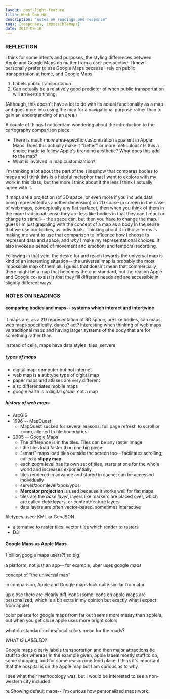 ```yaml
---
layout: post-light-feature
title: Week One HW
description: "notes on readings and response"
tags: [responses, impossiblemaps]
date: 2017-09-10
---
```


### REFLECTION

I think for some intents and purposes, the styling differences between Apple and Google Maps do matter from a user perspective. I know I personally prefer to use Google Maps because I rely on public transportation at home, and Google Maps:

1. Labels public transportation
2. Can actually be a relatively good predictor of when public transportation will arrive/trip timing

(Although, this doesn't have a lot to do with its actual functionality as a map and goes more into using the map for a navigational purpose rather than to gain an understanding of an area.)

A couple of things I noticed/am wondering about the introduction to the cartography comparison piece:

* There is much more area-specific customization apparent in Apple Maps. Does this actually make it "better" or more meticulous? Is this a choice made to follow Apple's branding aesthetic? What does this add to the map?
* What is involved in map customization?

I'm thinking a lot about the part of the slideshow that compares bodies to maps and I think this is a helpful metaphor that I want to explore with my work in this class, but the more I think about it the less I think I actually agree with it. 

If maps are a projection (of 3D space, or even more if you include data being represented as another dimension) on 2D space (a screen in the case of web maps, conceptually any flat surface), then when you think of them in the more traditional sense they are less like bodies in that they can't react or change to stimuli-- the space can, but then you have to change the map. I guess I'm just grappling with the concept of a map as a body in the sense that we use our bodies, as individuals. Thinking about it in those terms is making me want to use that comparison to influence *how* I choose to represent data and space, and *why* I make my representational choices. It also invokes a sense of movement and emotion, and temporal recording. 

Following in that vein, the desire for and reach towards the universal map is kind of an interesting situation-- the universal map is probably the most impossible map of them all. I guess that doesn't mean that commercially, there might be a map that becomes the one standard, but the reason Apple and Google co-exsist is that they fill different needs and are accessible in slightly different ways.

### NOTES ON READINGS 

#### comparing bodies and maps-- systems which interact and intertwine
if maps are, as a 2D representation of 3D space, are like bodies, can maps, web maps specifically, dance? act? interesting when thinking of web maps vs traditional maps and having larger systems of the body that are for something rather than 

instead of cells, maps have data
styles, tiles, servers

##### types of maps
* digital map: computer but not internet
* web map is a subtype type of digital map
* paper maps and atlases are very different
* also differentiates mobile maps
* google earth is a digital *globe*, not a map

##### history of web maps 
* ArcGIS
* 1996 -- MapQuest
  * MapQuest sucked for several reasons: full page refresh to scroll or zoom, aligned to tile boundaries
* 2005 -- Google Maps
  * The difference is in the tiles. Tiles can be any raster image
  * little tiles load faster than one big piece
  * "smart" maps load tiles outside the screen too-- facilitates scrolling; called a **slippy map**
  * each zoom level has its own set of tiles, starts at one for the whole world and increases exponentially
  * tiles rendered in advance and stored in cache; can be accessed individually
  * server/zoomlevel/xpos/ypos
  * **Mercator projection** is used because it works well for flat maps
  * tiles are the *base layer*, layers like markers are placed over, which are called *data layers*, or content/feature layers
  * data layers are often vector-based, sometimes interactive

filetypes used: KML or GeoJSON

* alternative to raster tiles: vector tiles which render to rasters
* D3

#### Google Maps vs Apple Maps

1 billion google maps users?! so big

a platform, not just an app-- for example, uber uses google maps

concept of "the universal map" 

in comparison, Apple and Google maps look quite similar from afar

up close there are clearly diff icons (some icons on apple maps are personalized, which is a bit extra in my opinion but exactly what i expect from apple) 

color palette for google maps from far out seems more messy than apple's, but when you get close apple uses more bright colors

what do standard colors/local colors mean for the roads?

_WHAT IS LABELED?_

Google maps clearly labels transportation and then major attractions (ie stuff to do) whereas in the example given, apple labels mostly stuff to do, some shopping, and for some reason one food place. I think it's important that the hospital is on the Apple map but I am curious as to why. 

I see what their methodology was, but I would be interested to see a non-western city included.

re Showing default maps-- I'm curious how personalized maps work.

